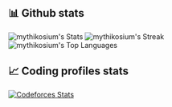 ## 📊 Github stats
![mythikosium's Stats](https://github-readme-stats.vercel.app/api?username=mythikosium&theme=vue-dark&show_icons=true&hide_border=true&count_private=false)
![mythikosium's Streak](https://github-readme-streak-stats.herokuapp.com/?user=mythikosium&theme=vue-dark&hide_border=true)
![mythikosium's Top Languages](https://github-readme-stats.vercel.app/api/top-langs/?username=mythikosium&theme=vue-dark&show_icons=true&hide_border=true&layout=compact)

## 📈 Coding profiles stats
[![Codeforces Stats](https://codeforces-readme-stats.vercel.app/api/card?username=mythikos)](https://codeforces.com/profile/mythikos)
